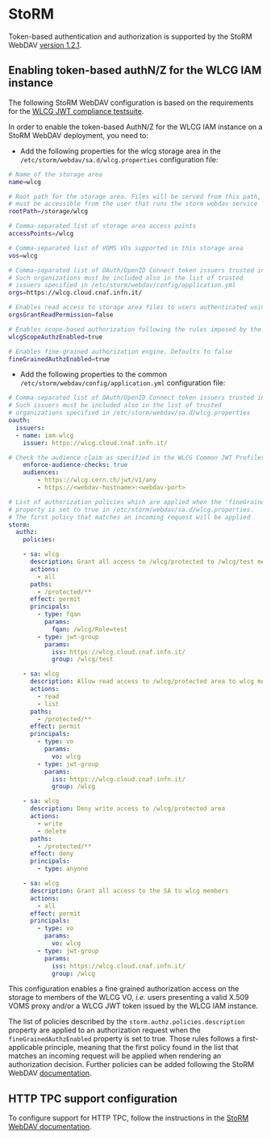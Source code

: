 # StoRM 

Token-based authentication and authorization is supported by the StoRM WebDAV [version 1.2.1][storm-webdav].

## Enabling token-based authN/Z for the WLCG IAM instance

The following StoRM WebDAV configuration is based on the requirements for the [WLCG JWT compliance testsuite](https://github.com/indigo-iam/wlcg-jwt-compliance-tests#storage-area-configuration-pre-requisites).

In order to enable the token-based AuthN/Z for the WLCG IAM instance on a StoRM WebDAV deployment, you need to:

- Add the following properties for the wlcg storage area in the `/etc/storm/webdav/sa.d/wlcg.properties` configuration file:

```bash
# Name of the storage area
name=wlcg

# Root path for the storage area. Files will be served from this path, which must exist and
# must be accessible from the user that runs the storm webdav service
rootPath=/storage/wlcg

# Comma-separated list of storage area access points
accessPoints=/wlcg

# Comma-separated list of VOMS VOs supported in this storage area
vos=wlcg

# Comma-separated list of OAuth/OpenID Connect token issuers trusted in this storage area. 
# Such organizations must be included also in the list of trusted
# issuers specified in /etc/storm/webdav/config/application.yml
orgs=https://wlcg.cloud.cnaf.infn.it/

# Enables read access to storage area files to users authenticated using OAuth/OIDC. Defaults to true
orgsGrantReadPermission=false

# Enables scope-based authorization following the rules imposed by the WLCG JWT profile. Defaults to false
wlcgScopeAuthzEnabled=true

# Enables fine-grained authorization engine. Defaults to false
fineGrainedAuthzEnabled=true
```

- Add the following properties to the common
  `/etc/storm/webdav/config/application.yml` configuration file:

```yml
# Comma-separated list of OAuth/OpenID Connect token issuers trusted in this storage area. 
# Such issuers must be included also in the list of trusted
# organizations specified in /etc/storm/webdav/sa.d/wlcg.properties
oauth:
  issuers:
  - name: iam-wlcg
    issuer: https://wlcg.cloud.cnaf.infn.it/

# Check the audience claim as specified in the WLCG Common JWT Profiles
    enforce-audience-checks: true
    audiences:
        - https://wlcg.cern.ch/jwt/v1/any
        - https://<webdav-hostname>:<webdav-port>

# List of authorization policies which are applied when the 'fineGrainedAuthzEnabled' 
# property is set to true in /etc/storm/webdav/sa.d/wlcg.properties.
# The first policy that matches an incoming request will be applied
storm:
  authz:
    policies:

    - sa: wlcg
      description: Grant all access to /wlcg/protected to /wlcg/test members
      actions:
        - all
      paths:
        - /protected/**
      effect: permit
      principals:
        - type: fqan
          params:
            fqan: /wlcg/Role=test
        - type: jwt-group
          params:
            iss: https://wlcg.cloud.cnaf.infn.it/
            group: /wlcg/test

    - sa: wlcg
      description: Allow read access to /wlcg/protected area to wlcg members
      actions:
        - read
        - list
      paths:
        - /protected/**
      effect: permit
      principals:
        - type: vo
          params:
            vo: wlcg
        - type: jwt-group
          params:
            iss: https://wlcg.cloud.cnaf.infn.it/
            group: /wlcg

    - sa: wlcg
      description: Deny write access to /wlcg/protected area
      actions:
        - write
        - delete
      paths:
        - /protected/**
      effect: deny
      principals:
        - type: anyone

    - sa: wlcg
      description: Grant all access to the SA to wlcg members
      actions:
        - all
      effect: permit
      principals:
        - type: vo
          params:
            vo: wlcg
        - type: jwt-group
          params:
            iss: https://wlcg.cloud.cnaf.infn.it/
            group: /wlcg
```

This configuration enables a fine grained authorization access on the storage to members
of the WLCG VO, *i.e.* users presenting a valid X.509 VOMS proxy and/or a WLCG JWT token issued by the WLCG IAM instance.

The list of policies described by the `storm.authz.policies.description` property are applied to an authorization request when the `fineGrainedAuthzEnabled` property is set to true. Those rules follows a first-applicable principle, meaning that the first policy found in the list that matches an incoming request will be applied when rendering an authorization decision.
Further policies can be added following the StoRM WebDAV  [documentation](http://italiangrid.github.io/storm/documentation/sysadmin-guide/1.11.21/installation-guides/webdav/storage-area-configuration/index.html).

## HTTP TPC support configuration

To configure support for HTTP TPC, follow the instructions in the [StoRM WebDAV
documentation][storm-webdav-tpc-doc].

[storm-webdav]: http://italiangrid.github.io/storm/release-notes/storm-webdav/1.2.1/
[storm-webdav-tpc-doc]: https://github.com/italiangrid/storm-webdav/blob/master/doc/tpc.md

